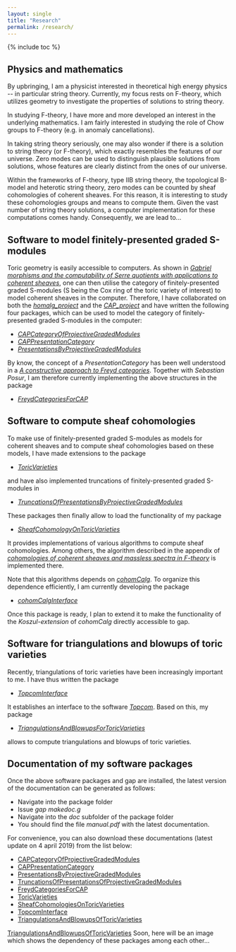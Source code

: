 ```yaml
---
layout: single
title: "Research"
permalink: /research/
---
```


{% include toc %}

## Physics and mathematics

By upbringing, I am a physicist interested in theoretical high energy physics -- in particular string theory. Currently, my focus rests on F-theory, which utilizes geometry to investigate the properties of solutions to string theory.

In studying F-theory, I have more and more developed an interest in the underlying mathematics. I am fairly interested in studying the role of Chow groups to F-theory (e.g. in anomaly cancellations). 

In taking string theory seriously, one may also wonder if there is a solution to string theory (or F-theory), which exactly resembles the features of our universe. Zero modes can be used to distinguish plausible solutions from solutions, whose features are clearly distinct from the ones of our universe.

Within the frameworks of F-theory, type IIB string theory, the topological B-model and heterotic string theory, zero modes can be counted by sheaf cohomologies of coherent sheaves. For this reason, it is interesting to study these cohomologies groups and means to compute them. Given the vast number of string theory solutions, a computer implementation for these computations comes handy. Consequently, we are lead to...


## Software to model finitely-presented graded S-modules

Toric geometry is easily accessible to computers. As shown in [*Gabriel morphisms and the computability of Serre quotients with applications to coherent sheaves*](https://arxiv.org/abs/1409.2028), one can then utilise the category of finitely-presented graded S-modules (S being the Cox ring of the toric variety of interest) to model coherent sheaves in the computer. Therefore, I have collaborated on both the 
[*homalg_project*](http://homalg-project.github.io/) and the [*CAP_project*](https://homalg-project.github.io/CAP_project/) and have written the following four packages, which can be used to model the category of finitely-presented graded S-modules in the computer:

* [*CAPCategoryOfProjectiveGradedModules*](https://github.com/HereAround/CAPCategoryOfProjectiveGradedModules)
* [*CAPPresentationCategory*](https://github.com/HereAround/CAPPresentationCategory)
* [*PresentationsByProjectiveGradedModules*](https://github.com/HereAround/PresentationsByProjectiveGradedModules)

By know, the concept of a *PresentationCategory* has been well understood in a [*A constructive approach to Freyd categories*](https://arxiv.org/abs/1712.03492). Together with *Sebastian Posur*, I am therefore currently implementing the above structures in the package

* [*FreydCategoriesForCAP*](https://github.com/HereAround/CAP_project/tree/master/FreydCategoriesForCAP)



## Software to compute sheaf cohomologies

To make use of finitely-presented graded S-modules as models for coherent sheaves and to compute sheaf cohomologies based on these models, I have made extensions to the package

* [*ToricVarieties*](https://github.com/homalg-project/homalg_project/tree/master/ToricVarieties)

and have also implemented truncations of finitely-presented graded S-modules in

* [*TruncationsOfPresentationsByProjectiveGradedModules*](https://github.com/HereAround/TruncationsOfPresentationsByProjectiveGradedModules)

These packages then finally allow to load the functionality of my package

* [*SheafCohomologyOnToricVarieties*](https://github.com/HereAround/SheafCohomologyOnToricVarieties)

It provides implementations of various algorithms to compute sheaf cohomologies. Among others, the algorithm described in the appendix of [*cohomologies of coherent sheaves and massless spectra in F-theory*](https://arxiv.org/abs/1802.08860) is implemented there.

Note that this algorithms depends on [*cohomCalg*](https://benjaminjurke.com/academia-and-research/cohomcalg). To organize this dependence efficiently, I am currently developing the package

* [*cohomCalgInterface*](https://github.com/HereAround/cohomCalgInterface)

Once this package is ready, I plan to extend it to make the functionality of the *Koszul-extension* of *cohomCalg* directly accessible to gap.



## Software for triangulations and blowups of toric varieties

Recently, triangulations of toric varieties have been increasingly important to me. I have thus written the package

* [*TopcomInterface*](https://github.com/HereAround/TopcomInterface)

It establishes an interface to the software [*Topcom*](http://www.rambau.wm.uni-bayreuth.de/TOPCOM/). Based on this, my package

* [*TriangulationsAndBlowupsForToricVarieties*](https://github.com/HereAround/TriangulationsAndBlowupsForToricVarieties)

allows to compute triangulations and blowups of toric varieties.



## Documentation of my software packages

Once the above software packages and gap are installed, the latest version of the documentation can be generated as follows:

* Navigate into the package folder
* Issue *gap makedoc.g*
* Navigate into the *doc* subfolder of the package folder
* You should find the file *manual.pdf* with the latest documentation.

For convenience, you can also download these documentations (latest update on 4 april 2019) from the list below:

* [CAPCategoryOfProjectiveGradedModules](/CAPCategoryOfProjectiveGradedModules.pdf)
* [CAPPresentationCategory](/CAPPresentationCategory.pdf)
* [PresentationsByProjectiveGradedModules](/PresentationsByProjectiveGradedModules.pdf)
* [TruncationsOfPresentationsOfProjectiveGradedModules](/TruncationsOfPresentationsOfProjectiveGradedModules.pdf)
* [FreydCategoriesForCAP](/FreydCategoriesForCAP.pdf)
* [ToricVarieties](/ToricVarieties.pdf)
* [SheafCohomologiesOnToricVarieties](/SheafCohomologiesOnToricVarieties.pdf)
* [TopcomInterface](/TopcomInterface.pdf)
* [TriangulationsAndBlowupsOfToricVarieties](/TriangulationsAndBlowupsOfToricVarieties.pdf)

[TriangulationsAndBlowupsOfToricVarieties](/SoftwarePackages.pdf)
Soon, here will be an image which shows the dependency of these packages among each other...
